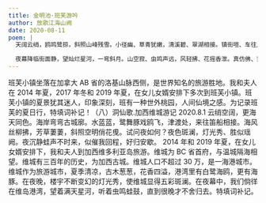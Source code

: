 ```yaml
---
title: 金明池·班芙游吟
author: 放歌江海山阙
date: 2020-08-11
poem: |
  天阔云绡，鸥鸣鹭掠，斜照山峰残雪。小径幽、草青犹嫩，清溪碧、翠湖相接。镇街喧、车往人来，秋千荡、雏童笑声难歇。小镇是班芙，洛基山麓，夏日清凉世界。

  夜幕降临街面静，望灿烂星河，一弯斜月。山空寂、虫鸣声远，风轻拂、花摇香泄。真仿佛、梦里蓬莱，虚步入清真，瑶池宫阙。叹世外桃园，红尘不染，惜我只为他客！
---
```


班芙小镇坐落在加拿大 AB 省的洛基山脉西侧，是世界知名的旅游胜地。我和夫人在 2014 年夏，2017 年冬和 2019 年夏，在女儿女婿安排下多次到班芙小镇。班芙小镇的夏景犹其迷人，印象深刻，班有一种世外桃园，人间仙境之感。为记录班芙的夏日行，特填词补记！（八）洞仙歌.加西维城游记 2020.8.1 云绡空阔，更海天同色。海岸弯弯古城廓。水蓝蓝，鹭舞豚戏鸥飞，津渡处，来往笛船相接。海风丝柳拂，芳草萋萋，斜照空明俏花曵。试问夜如何？夜色斑澜，灯光秀、胜似瑶阙。夜沉静蛙声不时来，似催我回程，好归安歇。 2014 年和 2019 年夏，在女儿女婿安排下，我和夫人到加西维多利亚岛旅游。维城为 BC 省首府，与温城隔海相望。维城有三百年的历史，为加西古城。维城人口不超过 30 万，是一海港城市。维城作为旅游城市，夏季清凉，古木葱葱，花香四溢，港湾里有白鹭海鸥，更有海豚。在夜晚，楼宇不断变幻的灯光秀，使维城显得五彩斑澜。在夜幕中，我们倘徉在维岛港湾，望着满天星河，听着虫鸣蛙鼓，直到很晚才不舍归去。特填词补记。
